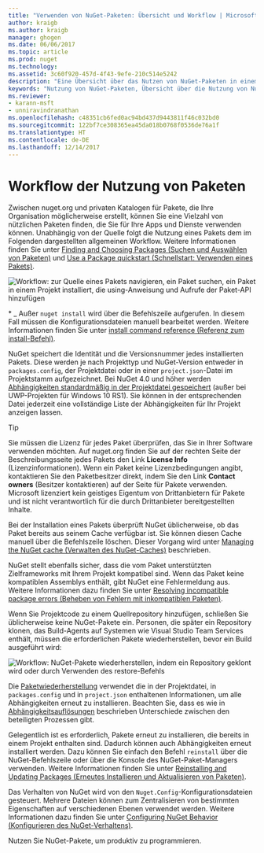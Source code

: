 ```yaml
---
title: "Verwenden von NuGet-Paketen: Übersicht und Workflow | Microsoft-Dokumentation"
author: kraigb
ms.author: kraigb
manager: ghogen
ms.date: 06/06/2017
ms.topic: article
ms.prod: nuget
ms.technology: 
ms.assetid: 3c60f920-457d-4f43-9efe-210c514e5242
description: "Eine Übersicht über das Nutzen von NuGet-Paketen in einem Projekt, die Links zu anderen spezifischen Teilen des Prozesses enthält."
keywords: "Nutzung von NuGet-Paketen, Übersicht über die Nutzung von NuGet-Paketen, Workflow der Nutzung von NuGet-Paketen, Workflow der Nutzung von Paketen, Übersicht über die Nutzung von Paketen"
ms.reviewer:
- karann-msft
- unniravindranathan
ms.openlocfilehash: c48351cb6fed0ac94bd437d9443811f46c032bd0
ms.sourcegitcommit: 122bf7ce308365ea45da018b0768f0536de76a1f
ms.translationtype: HT
ms.contentlocale: de-DE
ms.lasthandoff: 12/14/2017
---
```

# <a name="package-consumption-workflow"></a>Workflow der Nutzung von Paketen

Zwischen nuget.org und privaten Katalogen für Pakete, die Ihre Organisation möglicherweise erstellt, können Sie eine Vielzahl von nützlichen Paketen finden, die Sie für Ihre Apps und Dienste verwenden können. Unabhängig von der Quelle folgt die Nutzung eines Pakets dem im Folgenden dargestellten allgemeinen Workflow. Weitere Informationen finden Sie unter [Finding and Choosing Packages (Suchen und Auswählen von Paketen)](../consume-packages/finding-and-choosing-packages.md) und [Use a Package quickstart (Schnellstart: Verwenden eines Pakets)](../quickstart/use-a-package.md).

![Workflow: zur Quelle eines Pakets navigieren, ein Paket suchen, ein Paket in einem Projekt installiert, die using-Anweisung und Aufrufe der Paket-API hinzufügen](media/Overview-01-GeneralFlow.png)

\* _ Außer `nuget install` wird über die Befehlszeile aufgerufen. In diesem Fall müssen die Konfigurationsdateien manuell bearbeitet werden. Weitere Informationen finden Sie unter [install command reference (Referenz zum install-Befehl)](../tools/cli-ref-install.md).

NuGet speichert die Identität und die Versionsnummer jedes installierten Pakets. Diese werden je nach Projekttyp und NuGet-Version entweder in `packages.config`, der Projektdatei oder in einer `project.json`-Datei im Projektstamm aufgezeichnet. Bei NuGet 4.0 und höher werden [Abhängigkeiten standardmäßig in der Projektdatei gespeichert](../consume-packages/package-references-in-project-files.md) (außer bei UWP-Projekten für Windows 10 RS1). Sie können in der entsprechenden Datei jederzeit eine vollständige Liste der Abhängigkeiten für Ihr Projekt anzeigen lassen.

> [!Tip]
> Sie müssen die Lizenz für jedes Paket überprüfen, das Sie in Ihrer Software verwenden möchten. Auf nuget.org finden Sie auf der rechten Seite der Beschreibungsseite jedes Pakets den Link **License Info** (Lizenzinformationen). Wenn ein Paket keine Lizenzbedingungen angibt, kontaktieren Sie den Paketbesitzer direkt, indem Sie den Link **Contact owners** (Besitzer kontaktieren) auf der Seite für Pakete verwenden. Microsoft lizenziert kein geistiges Eigentum von Drittanbietern für Pakete und ist nicht verantwortlich für die durch Drittanbieter bereitgestellten Inhalte.

Bei der Installation eines Pakets überprüft NuGet üblicherweise, ob das Paket bereits aus seinem Cache verfügbar ist. Sie können diesen Cache manuell über die Befehlszeile löschen. Dieser Vorgang wird unter [Managing the NuGet cache (Verwalten des NuGet-Caches)](../consume-packages/managing-the-nuget-cache.md) beschrieben.

NuGet stellt ebenfalls sicher, dass die vom Paket unterstützten Zielframeworks mit Ihrem Projekt kompatibel sind. Wenn das Paket keine kompatiblen Assemblys enthält, gibt NuGet eine Fehlermeldung aus. Weitere Informationen dazu finden Sie unter [Resolving incompatible package errors (Beheben von Fehlern mit inkompatiblen Paketen)](dependency-resolution.md#resolving-incompatible-package-errors).

Wenn Sie Projektcode zu einem Quellrepository hinzufügen, schließen Sie üblicherweise keine NuGet-Pakete ein. Personen, die später ein Repository klonen, das Build-Agents auf Systemen wie Visual Studio Team Services enthält, müssen die erforderlichen Pakete wiederherstellen, bevor ein Build ausgeführt wird:

![Workflow: NuGet-Pakete wiederherstellen, indem ein Repository geklont wird oder durch Verwenden des restore-Befehls](media/Overview-02-RestoreFlow.png)

Die [Paketwiederherstellung](../consume-packages/package-restore.md) verwendet die in der Projektdatei, in `packages.config` und in `project.json` enthaltenen Informationen, um alle Abhängigkeiten erneut zu installieren. Beachten Sie, dass es wie in [Abhängigkeitsauflösungen](../consume-packages/dependency-resolution.md) beschrieben Unterschiede zwischen den beteiligten Prozessen gibt.

Gelegentlich ist es erforderlich, Pakete erneut zu installieren, die bereits in einem Projekt enthalten sind. Dadurch können auch Abhängigkeiten erneut installiert werden. Dazu können Sie einfach den Befehl `reinstall` über die NuGet-Befehlszeile oder über die Konsole des NuGet-Paket-Managers verwenden. Weitere Informationen finden Sie unter [Reinstalling and Updating Packages (Erneutes Installieren und Aktualisieren von Paketen)](../consume-packages/reinstalling-and-updating-packages.md).

Das Verhalten von NuGet wird von den `Nuget.Config`-Konfigurationsdateien gesteuert. Mehrere Dateien können zum Zentralisieren von bestimmten Eigenschaften auf verschiedenen Ebenen verwendet werden. Weitere Informationen dazu finden Sie unter [Configuring NuGet Behavior (Konfigurieren des NuGet-Verhaltens)](../consume-packages/configuring-nuget-behavior.md).

Nutzen Sie NuGet-Pakete, um produktiv zu programmieren.
